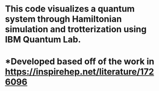 # This code visualizes a quantum system through Hamiltonian simulation and trotterization using IBM Quantum Lab.
# *Developed based off of the work in https://inspirehep.net/literature/1726096
